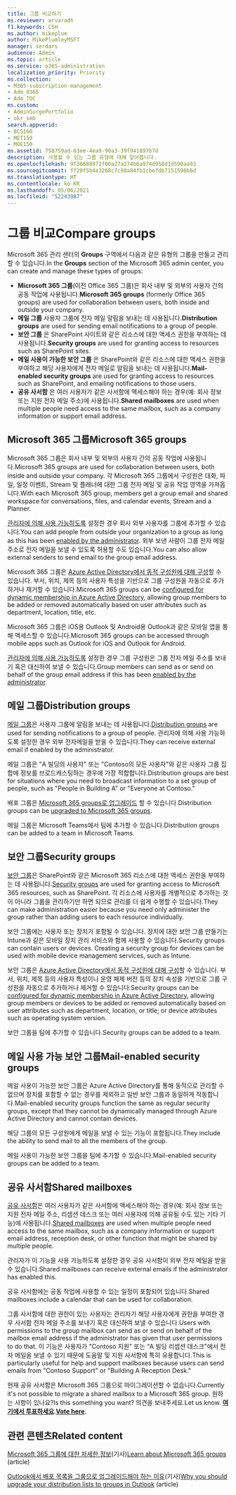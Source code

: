 ```yaml
---
title: 그룹 비교하기
ms.reviewer: arvaradh
f1.keywords: CSH
ms.author: mikeplum
author: MikePlumleyMSFT
manager: serdars
audience: Admin
ms.topic: article
ms.service: o365-administration
localization_priority: Priority
ms.collection:
- M365-subscription-management
- Adm_O365
- Adm_TOC
ms.custom:
- AdminSurgePortfolio
- okr_smb
search.appverid:
- BCS160
- MET150
- MOE150
ms.assetid: 758759ad-63ee-4ea9-90a3-39f941897b7d
description: 사용할 수 있는 그룹 유형에 대해 알아봅니다.
ms.openlocfilehash: 9f36688972f00a27a274b6a974d958d1d590aa93
ms.sourcegitcommit: ff20f5b4e3268c7c98a84fb1cbe7db7151596b6d
ms.translationtype: HT
ms.contentlocale: ko-KR
ms.lasthandoff: 05/06/2021
ms.locfileid: "52243987"
---
```

# <a name="compare-groups"></a><span data-ttu-id="b2cad-103">그룹 비교</span><span class="sxs-lookup"><span data-stu-id="b2cad-103">Compare groups</span></span>

<span data-ttu-id="b2cad-104">Microsoft 365 관리 센터의 **Groups** 구역에서 다음과 같은 유형의 그룹을 만들고 관리할 수 있습니다.</span><span class="sxs-lookup"><span data-stu-id="b2cad-104">In the **Groups** section of the Microsoft 365 admin center, you can create and manage these types of groups:</span></span> 

- <span data-ttu-id="b2cad-105">**Microsoft 365 그룹**(이전 Office 365 그룹)은 회사 내부 및 외부의 사용자 간의 공동 작업에 사용됩니다.</span><span class="sxs-lookup"><span data-stu-id="b2cad-105">**Microsoft 365 groups** (formerly Office 365 groups) are used for collaboration between users, both inside and outside your company.</span></span>
- <span data-ttu-id="b2cad-106">**메일 그룹** 사용자 그룹에 전자 메일 알림을 보내는 데 사용됩니다.</span><span class="sxs-lookup"><span data-stu-id="b2cad-106">**Distribution groups** are used for sending email notifications to a group of people.</span></span>
- <span data-ttu-id="b2cad-107">**보안 그룹** 은 SharePoint 사이트와 같은 리소스에 대한 액세스 권한을 부여하는 데 사용됩니다.</span><span class="sxs-lookup"><span data-stu-id="b2cad-107">**Security groups** are used for granting access to resources such as SharePoint sites.</span></span>
- <span data-ttu-id="b2cad-108">**메일 사용이 가능한 보안 그룹** 은 SharePoint와 같은 리소스에 대한 액세스 권한을 부여하고 해당 사용자에게 전자 메일로 알림을 보내는 데 사용됩니다.</span><span class="sxs-lookup"><span data-stu-id="b2cad-108">**Mail-enabled security groups** are used for granting access to resources such as SharePoint, and emailing notifications to those users.</span></span>
- <span data-ttu-id="b2cad-109">**공유 사서함** 은 여러 사용자가 같은 사서함에 액세스해야 하는 경우(예: 회사 정보 또는 지원 전자 메일 주소)에 사용됩니다.</span><span class="sxs-lookup"><span data-stu-id="b2cad-109">**Shared mailboxes** are used when multiple people need access to the same mailbox, such as a company information or support email address.</span></span>

## <a name="microsoft-365-groups"></a><span data-ttu-id="b2cad-110">Microsoft 365 그룹</span><span class="sxs-lookup"><span data-stu-id="b2cad-110">Microsoft 365 groups</span></span>

<span data-ttu-id="b2cad-111">Microsoft 365 그룹은 회사 내부 및 외부의 사용자 간의 공동 작업에 사용됩니다.</span><span class="sxs-lookup"><span data-stu-id="b2cad-111">Microsoft 365 groups are used for collaboration between users, both inside and outside your company.</span></span> <span data-ttu-id="b2cad-112">각 Microsoft 365 그룹에서 구성원은 대화, 파일, 일정 이벤트, Stream 및 플래너에 대한 그룹 전자 메일 및 공유 작업 영역을 가져옵니다.</span><span class="sxs-lookup"><span data-stu-id="b2cad-112">With each Microsoft 365 group, members get a group email and shared workspace for conversations, files, and calendar events, Stream and a Planner.</span></span>

<span data-ttu-id="b2cad-113">[관리자에 의해 사용 가능하도록](manage-guest-access-in-groups.md) 설정한 경우 회사 외부 사용자를 그룹에 추가할 수 있습니다.</span><span class="sxs-lookup"><span data-stu-id="b2cad-113">You can add people from outside your organization to a group as long as this has been [enabled by the administrator](manage-guest-access-in-groups.md).</span></span> <span data-ttu-id="b2cad-114">외부 보낸 사람이 그룹 전자 메일 주소로 전자 메일을 보낼 수 있도록 허용할 수도 있습니다.</span><span class="sxs-lookup"><span data-stu-id="b2cad-114">You can also allow external senders to send email to the group email address.</span></span>

<span data-ttu-id="b2cad-115">Microsoft 365 그룹은 [Azure Active Directory에서 동적 구성원에 대해 구성](/azure/active-directory/users-groups-roles/groups-change-type)할 수 있습니다. 부서, 위치, 제목 등의 사용자 특성을 기반으로 그룹 구성원을 자동으로 추가하거나 제거할 수 있습니다.</span><span class="sxs-lookup"><span data-stu-id="b2cad-115">Microsoft 365 groups can be [configured for dynamic membership in Azure Active Directory](/azure/active-directory/users-groups-roles/groups-change-type), allowing group members to be added or removed automatically based on user attributes such as department, location, title, etc.</span></span>

<span data-ttu-id="b2cad-116">Microsoft 365 그룹은 iOS용 Outlook 및 Android용 Outlook과 같은 모바일 앱을 통해 액세스할 수 있습니다.</span><span class="sxs-lookup"><span data-stu-id="b2cad-116">Microsoft 365 groups can be accessed through mobile apps such as Outlook for iOS and Outlook for Android.</span></span>

<span data-ttu-id="b2cad-117">[관리자에 의해 사용 가능하도록](../../solutions/allow-members-to-send-as-or-send-on-behalf-of-group.md) 설정한 경우 그룹 구성원은 그룹 전자 메일 주소를 보내기 혹은 대신하여 보낼 수 있습니다.</span><span class="sxs-lookup"><span data-stu-id="b2cad-117">Group members can send as or send on behalf of the group email address if this has been [enabled by the administrator](../../solutions/allow-members-to-send-as-or-send-on-behalf-of-group.md).</span></span>

## <a name="distribution-groups"></a><span data-ttu-id="b2cad-118">메일 그룹</span><span class="sxs-lookup"><span data-stu-id="b2cad-118">Distribution groups</span></span>

<span data-ttu-id="b2cad-119">[메일 그룹](/exchange/recipients-in-exchange-online/manage-distribution-groups/manage-distribution-groups)은 사용자 그룹에 알림을 보내는 데 사용됩니다.</span><span class="sxs-lookup"><span data-stu-id="b2cad-119">[Distribution groups](/exchange/recipients-in-exchange-online/manage-distribution-groups/manage-distribution-groups) are used for sending notifications to a group of people.</span></span> <span data-ttu-id="b2cad-120">관리자에 의해 사용 가능하도록 설정한 경우 외부 전자메일을 받을 수 있습니다.</span><span class="sxs-lookup"><span data-stu-id="b2cad-120">They can receive external email if enabled by the administrator.</span></span>

<span data-ttu-id="b2cad-121">메일 그룹은 "A 빌딩의 사용자" 또는 "Contoso의 모든 사용자"와 같은 사용자 그룹 집합에 정보를 브로드캐스팅하는 경우에 가장 적합합니다.</span><span class="sxs-lookup"><span data-stu-id="b2cad-121">Distribution groups are best for situations where you need to broadcast information to a set group of people, such as "People in Building A" or "Everyone at Contoso."</span></span>

<span data-ttu-id="b2cad-122">배포 그룹은 [Microsoft 365 groups로 업그레이드](../manage/upgrade-distribution-lists.md) 할 수 있습니다.</span><span class="sxs-lookup"><span data-stu-id="b2cad-122">Distribution groups can be [upgraded to Microsoft 365 groups](../manage/upgrade-distribution-lists.md).</span></span>

<span data-ttu-id="b2cad-123">메일 그룹은 Microsoft Teams에서 팀에 추가할 수 있습니다.</span><span class="sxs-lookup"><span data-stu-id="b2cad-123">Distribution groups can be added to a team in Microsoft Teams.</span></span>

## <a name="security-groups"></a><span data-ttu-id="b2cad-124">보안 그룹</span><span class="sxs-lookup"><span data-stu-id="b2cad-124">Security groups</span></span>

<span data-ttu-id="b2cad-125">[보안 그룹](../email/create-edit-or-delete-a-security-group.md)은 SharePoint와 같은 Microsoft 365 리소스에 대한 액세스 권한을 부여하는 데 사용됩니다.</span><span class="sxs-lookup"><span data-stu-id="b2cad-125">[Security groups](../email/create-edit-or-delete-a-security-group.md) are used for granting access to Microsoft 365 resources, such as SharePoint.</span></span> <span data-ttu-id="b2cad-126">각 리소스에 사용자를 개별적으로 추가하는 것이 아니라 그룹을 관리하기만 하면 되므로 관리를 더 쉽게 수행할 수 있습니다.</span><span class="sxs-lookup"><span data-stu-id="b2cad-126">They can make administration easier because you need only administer the group rather than adding users to each resource individually.</span></span>

<span data-ttu-id="b2cad-p105">보안 그룹에는 사용자 또는 장치가 포함될 수 있습니다. 장치에 대한 보안 그룹 만들기는 Intune과 같은 모바일 장치 관리 서비스와 함께 사용할 수 있습니다.</span><span class="sxs-lookup"><span data-stu-id="b2cad-p105">Security groups can contain users or devices. Creating a security group for devices can be used with mobile device management services, such as Intune.</span></span>

<span data-ttu-id="b2cad-129">보안 그룹은 [Azure Active Directory에서 동적 구성원에 대해 구성](/azure/active-directory/users-groups-roles/groups-change-type)할 수 있습니다. 부서, 위치, 제목 등의 사용자 특성이나 운영 체제 버전 등의 장치 속성을 기반으로 그룹 구성원을 자동으로 추가하거나 제거할 수 있습니다.</span><span class="sxs-lookup"><span data-stu-id="b2cad-129">Security groups can be [configured for dynamic membership in Azure Active Directory](/azure/active-directory/users-groups-roles/groups-change-type), allowing group members or devices to be added or removed automatically based on user attributes such as department, location, or title; or device attributes such as operating system version.</span></span>

<span data-ttu-id="b2cad-130">보안 그룹을 팀에 추가할 수 있습니다.</span><span class="sxs-lookup"><span data-stu-id="b2cad-130">Security groups can be added to a team.</span></span>

## <a name="mail-enabled-security-groups"></a><span data-ttu-id="b2cad-131">메일 사용 가능 보안 그룹</span><span class="sxs-lookup"><span data-stu-id="b2cad-131">Mail-enabled security groups</span></span>

<span data-ttu-id="b2cad-132">메일 사용이 가능한 보안 그룹은 Azure Active Directory를 통해 동적으로 관리할 수 없으며 장치를 포함할 수 없는 경우를 제외하고 일반 보안 그룹과 동일하게 작동합니다.</span><span class="sxs-lookup"><span data-stu-id="b2cad-132">Mail-enabled security groups function the same as regular security groups, except that they cannot be dynamically managed through Azure Active Directory and cannot contain devices.</span></span>

<span data-ttu-id="b2cad-133">해당 그룹의 모든 구성원에게 메일을 보낼 수 있는 기능이 포함됩니다.</span><span class="sxs-lookup"><span data-stu-id="b2cad-133">They include the ability to send mail to all the members of the group.</span></span>

<span data-ttu-id="b2cad-134">메일 사용이 가능한 보안 그룹을 팀에 추가할 수 있습니다.</span><span class="sxs-lookup"><span data-stu-id="b2cad-134">Mail-enabled security groups can be added to a team.</span></span>

## <a name="shared-mailboxes"></a><span data-ttu-id="b2cad-135">공유 사서함</span><span class="sxs-lookup"><span data-stu-id="b2cad-135">Shared mailboxes</span></span>

<span data-ttu-id="b2cad-136">[공유 사서함](../email/create-a-shared-mailbox.md)은 여러 사용자가 같은 사서함에 액세스해야 하는 경우(예: 회사 정보 또는 지원 전자 메일 주소, 리셉션 데스크 또는 여러 사용자에 의해 공유될 수도 있는 기타 기능)에 사용됩니다.</span><span class="sxs-lookup"><span data-stu-id="b2cad-136">[Shared mailboxes](../email/create-a-shared-mailbox.md) are used when multiple people need access to the same mailbox, such as a company information or support email address, reception desk, or other function that might be shared by multiple people.</span></span>

<span data-ttu-id="b2cad-137">관리자가 이 기능을 사용 가능하도록 설정한 경우 공유 사서함이 외부 전자 메일을 받을 수 있습니다.</span><span class="sxs-lookup"><span data-stu-id="b2cad-137">Shared mailboxes can receive external emails if the administrator has enabled this.</span></span>

<span data-ttu-id="b2cad-138">공유 사서함에는 공동 작업에 사용할 수 있는 일정이 포함되어 있습니다.</span><span class="sxs-lookup"><span data-stu-id="b2cad-138">Shared mailboxes include a calendar that can be used for collaboration.</span></span>

<span data-ttu-id="b2cad-139">그룹 사서함에 대한 권한이 있는 사용자는 관리자가 해당 사용자에게 권한을 부여한 경우 사서함 전자 메일 주소를 보내기 혹은 대신하여 보낼 수 있습니다.</span><span class="sxs-lookup"><span data-stu-id="b2cad-139">Users with permissions to the group mailbox can send as or send on behalf of the mailbox email address if the administrator has given that user permissions to do that.</span></span> <span data-ttu-id="b2cad-140">이 기능은 사용자가 "Contoso 지원" 또는 “A 빌딩 리셉션 데스크"에서 전자 메일을 보낼 수 있기 때문에 도움말 및 지원 사서함에 특히 유용합니다.</span><span class="sxs-lookup"><span data-stu-id="b2cad-140">This is particularly useful for help and support mailboxes because users can send emails from "Contoso Support" or "Building A Reception Desk."</span></span>

<span data-ttu-id="b2cad-141">현재 공유 사서함은 Microsoft 365 그룹으로 마이그레이션할 수 없습니다.</span><span class="sxs-lookup"><span data-stu-id="b2cad-141">Currently it's not possible to migrate a shared mailbox to a Microsoft 365 group.</span></span> <span data-ttu-id="b2cad-142">원하는 사항이 있나요?</span><span class="sxs-lookup"><span data-stu-id="b2cad-142">Is this something you want?</span></span> <span data-ttu-id="b2cad-143">의견을 보내주세요.</span><span class="sxs-lookup"><span data-stu-id="b2cad-143">Let us know.</span></span> <span data-ttu-id="b2cad-144">**[여기에서 투표하세요](https://go.microsoft.com/fwlink/?linkid=871518)**.</span><span class="sxs-lookup"><span data-stu-id="b2cad-144">**[Vote here](https://go.microsoft.com/fwlink/?linkid=871518)**.</span></span>

## <a name="related-content"></a><span data-ttu-id="b2cad-145">관련 콘텐츠</span><span class="sxs-lookup"><span data-stu-id="b2cad-145">Related content</span></span>

<span data-ttu-id="b2cad-146">[Microsoft 365 그룹에 대한 자세한 정보](https://support.microsoft.com/office/b565caa1-5c40-40ef-9915-60fdb2d97fa2)(기사)</span><span class="sxs-lookup"><span data-stu-id="b2cad-146">[Learn about Microsoft 365 groups](https://support.microsoft.com/office/b565caa1-5c40-40ef-9915-60fdb2d97fa2) (article)</span></span>

<span data-ttu-id="b2cad-147">[Outlook에서 배포 목록을 그룹으로 업그레이드해야 하는 이유](https://support.microsoft.com/office/7fb3d880-593b-4909-aafa-950dd50ce188)(기사)</span><span class="sxs-lookup"><span data-stu-id="b2cad-147">[Why you should upgrade your distribution lists to groups in Outlook](https://support.microsoft.com/office/7fb3d880-593b-4909-aafa-950dd50ce188) (article)</span></span>
